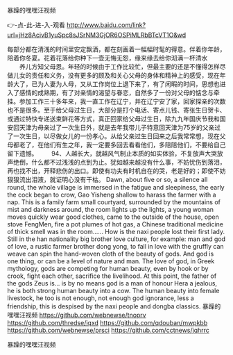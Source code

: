 
暴躁的嘿嘿汪视频




👉-点-此-进-入-观看  http://www.baidu.com/link?url=jHz8AcivB1yuSpc8sJSrNM3GjOR6OSPiMLRbBTcVT1O&wd




每部分都在清浅的时间里安定飘洒，都在刻画着一幅幅时髦的得意。伴着你年龄，陪着你冬夏。花着花落给你种下一壶无悔无怨，缘来缘去给你沏满一杯清水
　　养儿方知父母恩。年轻的时候由于工作比较忙，但最主要的还是不懂得怎样尽做儿女的责任和义务，没有更多的顾及和关心父母的身体和精神上的感受，现在年龄大了，已为人妻为人母，又从工作岗位上退下来了，有了闲暇的时间，思想也进入了感情的成熟期，有了对亲情的渴望与眷恋，自然多了一份对父母的惦念与牵挂。参加工作三十多年来，我一直工作在辽宁，并在辽宁安了家，回家探亲的次数也不是很多。至于给父母过生日，大部分是打个电话、寄点儿钱、寄张生日贺卡、或通过特快专递送束鲜花等方式，真正回家给父母过生日，除九九年国庆节我和国安回天津为母亲过了一次生日外，就是去年我带儿子特意回天津为75岁的父亲过了一次生日，以尽做女儿的一份孝心。从给父亲过生日回来之后我常常想，现在父母都老了，在他们有生之年，我一定要多回去看看他们，多陪陪他们，不要给自己留下遗憾。
　　94、人越长大，就越风气制止本质的如实体验，不复放声大哭放声绝倒，什么都不过浅浅的点到为止。犹如越来越没有什么事，不妨忧伤到落泪，再也找不出，开释悲伤的出口。即使有功夫有时机自在的哭，老是好的；即使不妨狠狠流出泪液，就证明心没有干枯。
Dawn, about five or so, a silence all round, the whole village is immersed in the fatigue and sleepiness, the early the cock began to crow, Gao Yisheng shallow to harass the farmer with a nap.
This is a family farm small courtyard, surrounded by the mountains of mist and darkness around, the room lights up the lights, a young woman moves quickly wear good clothes, came to the outside of the house, open stove FengMen, fire a pot plumes of hot gas, a Chinese traditional medicine of thick smell was in the room......
How is the naxi people lost their first lady.
Still in the han nationality big brother love culture, for example: man and god of love, a rustic farmer brother dong yong, to fall in love with the gruffly can weave can spin the hand-woven cloth of the beauty of gods.
And god is one thing, or can be a level of nature and man.
The love of god, in Greek mythology, gods are competing for human beauty, even by hook or by crook, fight each other, sacrifice the livelihood.
At this point, the father of the gods Zeus is... is by no means god is a man of honour Hera a jealous, he is both strong human beauty into a cow.
The human beauty into female livestock, he too is not enough, not enough god ignorance, less a friendship, this is despised by the naxi people and dongba classics.
暴躁的嘿嘿汪视频 https://github.com/webnewse/tnoprv
https://github.com/thredse/iqxd
https://github.com/qdouban/mwpkbb
https://github.com/webnewse/prsci
https://github.com/cctnews/jqhrrc





暴躁的嘿嘿汪视频
